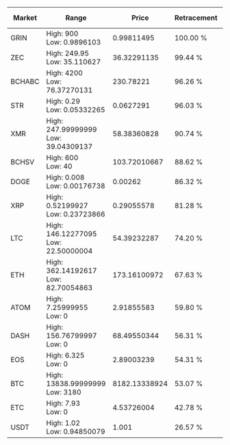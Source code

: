 | Market | Range | Price| Retracement | Doubles to 50% |
| --- | --- | --- | --- | --- |
| GRIN | High: 900<br />Low: 0.9896103 | 0.99811495 | 100.00 % | 451.35 |
| ZEC | High: 249.95<br />Low: 35.110627 | 36.32291135 | 99.44 % | 3.92 |
| BCHABC | High: 4200<br />Low: 76.37270131 | 230.78221 | 96.26 % | 9.26 |
| STR | High: 0.29<br />Low: 0.05332265 | 0.0627291 | 96.03 % | 2.74 |
| XMR | High: 247.99999999<br />Low: 39.04309137 | 58.38360828 | 90.74 % | 2.46 |
| BCHSV | High: 600<br />Low: 40 | 103.72010667 | 88.62 % | 3.09 |
| DOGE | High: 0.008<br />Low: 0.00176738 | 0.00262 | 86.32 % | 1.86 |
| XRP | High: 0.52199927<br />Low: 0.23723866 | 0.29055578 | 81.28 % | 1.31 |
| LTC | High: 146.12277095<br />Low: 22.50000004 | 54.39232287 | 74.20 % | 1.55 |
| ETH | High: 362.14192617<br />Low: 82.70054863 | 173.16100972 | 67.63 % | 1.28 |
| ATOM | High: 7.25999955<br />Low: 0 | 2.91855583 | 59.80 % | 1.24 |
| DASH | High: 156.76799997<br />Low: 0 | 68.49550344 | 56.31 % | 1.14 |
| EOS | High: 6.325<br />Low: 0 | 2.89003239 | 54.31 % | 1.09 |
| BTC | High: 13838.99999999<br />Low: 3180 | 8182.13338924 | 53.07 % | 1.04 |
| ETC | High: 7.93<br />Low: 0 | 4.53726004 | 42.78 % | 0.00 |
| USDT | High: 1.02<br />Low: 0.94850079 | 1.001 | 26.57 % | 0.00 |
